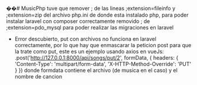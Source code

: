 ��#   M u s i c P h p 
 
 
tuve que remover ; de las lineas ;extension=fileinfo y ;extension=zip del archivo php.ini de donde esta instalado php, para poder instalar laravel con composer correctamente
removido ; de ;extension=pdo_mysql para poder realizar las migraciones en laravel

- Error descubierto, put con archivos no funciona en laravel correctamente, por lo que hay que enmascarar la peticion post para que la trate como put, este es un ejemplo usando axios en vueJs: .post('http://127.0.0.1:8000/api/songs/put/2', formData, {
          headers: {
            'Content-Type': 'multipart/form-data',
            'X-HTTP-Method-Override': 'PUT'
          }
        })
 donde formdata contiene el archivo (de musica en el caso) y el nombre de cancion 
